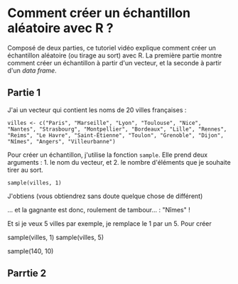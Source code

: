 # Comment créer un échantillon aléatoire avec R ? 

Composé de deux parties, ce tutoriel vidéo explique comment créer un échantillon aléatoire (ou tirage au sort) avec R. 
La première partie montre comment créer un échantillon à partir d'un vecteur, et la seconde à partir d'un *data frame*. 

## Partie 1
J'ai un vecteur qui contient les noms de 20 villes françaises : 

 ```villes <- c("Paris", "Marseille", "Lyon", "Toulouse", "Nice", "Nantes", "Strasbourg", "Montpellier", "Bordeaux", "Lille", "Rennes", "Reims", "Le Havre", "Saint-Étienne", "Toulon", "Grenoble", "Dijon", "Nîmes", "Angers", "Villeurbanne")```

Pour créer un échantillon, j'utilise la fonction `sample`. Elle prend deux arguments : 1. le nom du vecteur, et 2. le nombre d'éléments que je souhaite tirer au sort. 

```sample(villes, 1)```

J'obtiens (vous obtiendrez sans doute quelque chose de différent)

... et la gagnante est donc, roulement de tambour... : "Nîmes" !

Et si je veux 5 villes par exemple, je remplace le 1 par un 5. 
Pour créer

sample(villes, 1)
sample(villes, 5)


sample(140, 10)


## Parrtie 2
